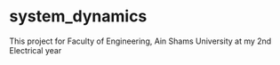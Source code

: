 # system_dynamics

This project for Faculty of Engineering, Ain Shams University at my 2nd Electrical year   
